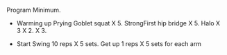 Program Minimum. 

- Warming up
Prying Goblet squat X 5. 
StrongFirst hip bridge X 5. 
Halo X 3 X 2. 
X 3. 


- Start
Swing 10 reps X 5 sets. 
Get up 1 reps X 5 sets for each arm

